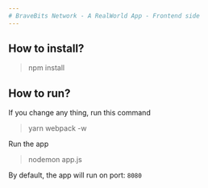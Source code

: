 ```yaml
---
# BraveBits Network - A RealWorld App - Frontend side
---
```

## How to install? 
> npm install

## How to run? 
If you change any thing, run this command
> yarn webpack -w

Run the app
> nodemon app.js

By default, the app will run on port: `8080`
